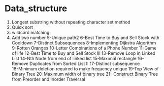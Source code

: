 # Data_structure
1. Longest substring without repeating character set method
2. Quick sort
3. wildcard matching
4. Add two number
5-Unique path2
6-Best Time to Buy and Sell Stock with Cooldown
7-Distinct Subsequences
8-Implementing Dijkstra Algorithm
9-Rotten Oranges
10-Letter Combinations of a Phone Number
11-Game of life
12-Best Time to Buy and Sell Stock III
13-Remove Loop in Linked List
14-Nth Node from end of linked list
15-Maximal rectangle
16-Remove Duplicates from Sorted List II
17-Distinct subsequence  
18-Minimum deletion required to make frequency unique
19-Top View of Binary Tree
20-Maximum width of binary tree
21- Construct Binary Tree from Preorder and Inorder Traversal
